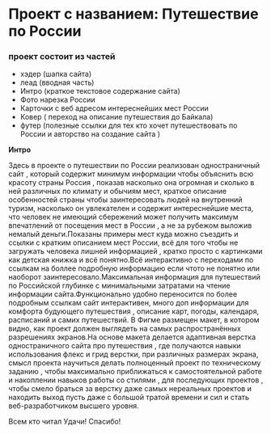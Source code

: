 # Проект с названием: Путешествие по России

### проект состоит из частей
* хэдер (шапка сайта)
* леад (вводная часть)
* Интро (краткое текстовое содержание сайта)
* Фото нарезка России
* Карточки с веб адресом интереснейших мест России
* Ковер ( переход на описание путешествия до Байкала)
* футер (полезные ссылки для тех кто хочет путешествовать по России и авторство на создание сайта )

**Интро**

Здесь в проекте о путешествии по России реализован одностраничный сайт , который содержит минимум информации
чтобы объяснить всю красоту страны Россия , показав насколько она огромная и сколько в ней различных по климату и обычиям мест, краткое описание особенностей страны чтобы заинтересовать людей на внутренний туризм, насколько он увлекателен и содержит интереснейшие места, что человек не имеющий сбережений может получить максимум впечатлений от посещения мест в России , а не за рубежом выложив немалый деньги.Показаны примеры мест куда можно съездить и ссылки с кратким описанием мест России, всё для того чтобы не загружать человека лишней информацией , кратко просто с картинками как детская книжка и всё понятно.Всё интерактивно с переходами по ссылкам на боллее подробную информацию если чтото не понятно или наоборот заинтересовало.Максимальная информация для путешествий по Российской глубинке с минимальными затратами на чтение информации сайта.Функционально удобно переносится по более подробным ссылкам сайт интерактивен, много доп информации для комфорта будующего путешествия , описание карт, погоды, календаря, расписаний и самих путешествий.
В Фигме  размещен макет, в котором видно, как проект должен выглядеть на самых распространённых разрешениях экранов.На основе макета делается адаптивная верстка одностраничного сайта про путешествия , где получаются навыки использования флекс и грид верстки, при различных размерах экрана, смысл проекта научиться делать полноценный проект по техническому заданию , чтобы максимально приближаться к самостоятельной работе и накоплении навыков работы со стилями , для последующих проектов , чтобы смело браться за верстку даже самых нереальных проектов и находить выход пусть даже с большой тратой времени и сил и стать веб-разработчиком высшего уровня.

Всем кто читал Удачи! Спасибо!

